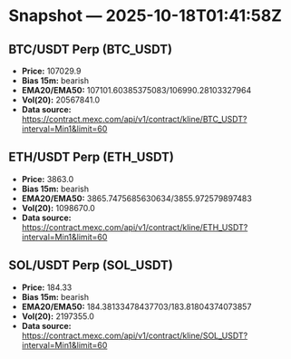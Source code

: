 # Snapshot — 2025-10-18T01:41:58Z

## BTC/USDT Perp (BTC_USDT)
- **Price:** 107029.9
- **Bias 15m:** bearish
- **EMA20/EMA50:** 107101.60385375083/106990.28103327964
- **Vol(20):** 20567841.0
- **Data source:** https://contract.mexc.com/api/v1/contract/kline/BTC_USDT?interval=Min1&limit=60

## ETH/USDT Perp (ETH_USDT)
- **Price:** 3863.0
- **Bias 15m:** bearish
- **EMA20/EMA50:** 3865.7475685630634/3855.972579897483
- **Vol(20):** 1098670.0
- **Data source:** https://contract.mexc.com/api/v1/contract/kline/ETH_USDT?interval=Min1&limit=60

## SOL/USDT Perp (SOL_USDT)
- **Price:** 184.33
- **Bias 15m:** bearish
- **EMA20/EMA50:** 184.38133478437703/183.81804374073857
- **Vol(20):** 2197355.0
- **Data source:** https://contract.mexc.com/api/v1/contract/kline/SOL_USDT?interval=Min1&limit=60
